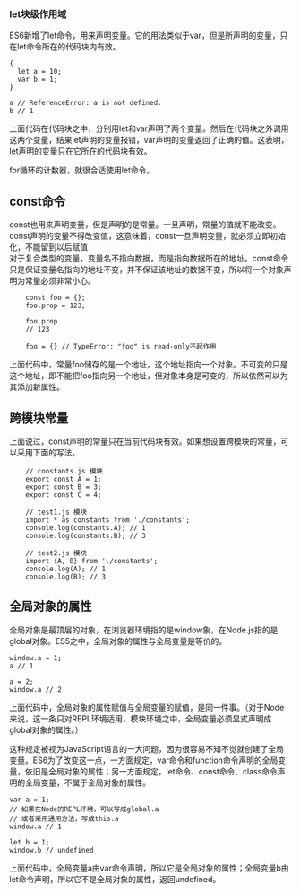 ### let块级作用域

ES6新增了let命令，用来声明变量。它的用法类似于var，但是所声明的变量，只在let命令所在的代码块内有效。

	{
	  let a = 10;
	  var b = 1;
	}
	
	a // ReferenceError: a is not defined.
	b // 1
上面代码在代码块之中，分别用let和var声明了两个变量。然后在代码块之外调用这两个变量，结果let声明的变量报错，var声明的变量返回了正确的值。这表明，let声明的变量只在它所在的代码块有效。

for循环的计数器，就很合适使用let命令。

## const命令
const也用来声明变量，但是声明的是常量。一旦声明，常量的值就不能改变。  
const声明的变量不得改变值，这意味着，const一旦声明变量，就必须立即初始化，不能留到以后赋值  
对于复合类型的变量，变量名不指向数据，而是指向数据所在的地址。const命令只是保证变量名指向的地址不变，并不保证该地址的数据不变，所以将一个对象声明为常量必须非常小心。  

		const foo = {};
		foo.prop = 123;
		
		foo.prop
		// 123
		
		foo = {} // TypeError: "foo" is read-only不起作用
上面代码中，常量foo储存的是一个地址，这个地址指向一个对象。不可变的只是这个地址，即不能把foo指向另一个地址，但对象本身是可变的，所以依然可以为其添加新属性。  

## 跨模块常量
上面说过，const声明的常量只在当前代码块有效。如果想设置跨模块的常量，可以采用下面的写法。

		// constants.js 模块
		export const A = 1;
		export const B = 3;
		export const C = 4;
		
		// test1.js 模块
		import * as constants from './constants';
		console.log(constants.A); // 1
		console.log(constants.B); // 3
		
		// test2.js 模块
		import {A, B} from './constants';
		console.log(A); // 1
		console.log(B); // 3
## 全局对象的属性
全局对象是最顶层的对象，在浏览器环境指的是window象，在Node.js指的是global对象。ES5之中，全局对象的属性与全局变量是等价的。
	
	window.a = 1;
	a // 1
	
	a = 2;
	window.a // 2
上面代码中，全局对象的属性赋值与全局变量的赋值，是同一件事。（对于Node来说，这一条只对REPL环境适用，模块环境之中，全局变量必须显式声明成global对象的属性。）

这种规定被视为JavaScript语言的一大问题，因为很容易不知不觉就创建了全局变量。ES6为了改变这一点，一方面规定，var命令和function命令声明的全局变量，依旧是全局对象的属性；另一方面规定，let命令、const命令、class命令声明的全局变量，不属于全局对象的属性。

	var a = 1;
	// 如果在Node的REPL环境，可以写成global.a
	// 或者采用通用方法，写成this.a
	window.a // 1
	
	let b = 1;
	window.b // undefined
上面代码中，全局变量a由var命令声明，所以它是全局对象的属性；全局变量b由let命令声明，所以它不是全局对象的属性，返回undefined。